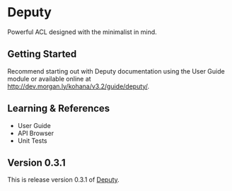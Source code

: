 # Deputy

Powerful ACL designed with the minimalist in mind.

## Getting Started

Recommend starting out with Deputy documentation using the User Guide module or available 
online at http://dev.morgan.ly/kohana/v3.2/guide/deputy/.

## Learning & References

- User Guide
- API Browser
- Unit Tests

## Version 0.3.1

This is release version 0.3.1 of [Deputy](https://github.com/morgan/kohana-deputy).